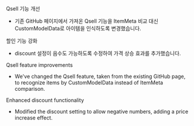 Qsell 기능 개선
- 기존 GitHub 페이지에서 가져온 Qsell 기능을 ItemMeta 비교 대신 CustomModelData로 아이템을 인식하도록 변경했습니다.

할인 기능 강화
- discount 설정이 음수도 가능하도록 수정하여 가격 상승 효과를 추가했습니다.

Qsell feature improvements
- We've changed the Qsell feature, taken from the existing GitHub page, to recognize items by CustomModelData instead of ItemMeta comparison.

Enhanced discount functionality
- Modified the discount setting to allow negative numbers, adding a price increase effect.
